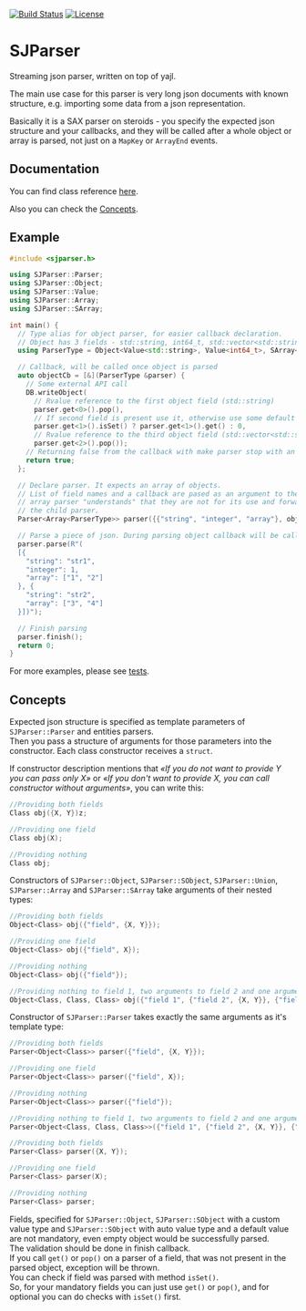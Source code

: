 [![Build Status](https://travis-ci.org/dhurum/sjparser.svg?branch=master)](https://travis-ci.org/dhurum/sjparser)
[![License](https://img.shields.io/:license-mit-blue.svg)](https://badges.mit-license.org)

# SJParser

Streaming json parser, written on top of yajl.  

The main use case for this parser is very long json documents with known structure, e.g. importing some data from a json representation.  

Basically it is a SAX parser on steroids - you specify the expected json structure and your callbacks, and they will be called after a whole object or array is parsed, not just on a `MapKey` or `ArrayEnd` events.

## Documentation

You can find class reference [here](https://dhurum.github.io/sjparser/documentation/html/).  

Also you can check the [Concepts](#concepts).

## Example

~~~cpp
#include <sjparser.h>

using SJParser::Parser;
using SJParser::Object;
using SJParser::Value;
using SJParser::Array;
using SJParser::SArray;

int main() {
  // Type alias for object parser, for easier callback declaration.
  // Object has 3 fields - std::string, int64_t, std::vector<std::string>
  using ParserType = Object<Value<std::string>, Value<int64_t>, SArray<Value<std::string>>>;

  // Callback, will be called once object is parsed
  auto objectCb = [&](ParserType &parser) {
    // Some external API call
    DB.writeObject(
      // Rvalue reference to the first object field (std::string)
      parser.get<0>().pop(),
      // If second field is present use it, otherwise use some default value
      parser.get<1>().isSet() ? parser.get<1>().get() : 0,
      // Rvalue reference to the third object field (std::vector<std::string>)
      parser.get<2>().pop());
    // Returning false from the callback with make parser stop with an error
    return true;
  };

  // Declare parser. It expects an array of objects.
  // List of field names and a callback are pased as an argument to the object parser,
  // array parser "understands" that they are not for its use and forwards them to
  // the child parser.
  Parser<Array<ParserType>> parser({{"string", "integer", "array"}, objectCb});

  // Parse a piece of json. During parsing object callback will be called.
  parser.parse(R"(
  [{
    "string": "str1",
    "integer": 1,
    "array": ["1", "2"]
  }, {
    "string": "str2",
    "array": ["3", "4"]
  }])");

  // Finish parsing
  parser.finish();
  return 0;
}
~~~

For more examples, please see [tests](https://github.com/dhurum/sjparser/blob/master/tests).

## Concepts <a name="concepts"></a>

Expected json structure is specified as template parameters of `SJParser::Parser` and entities parsers.  
Then you pass a structure of arguments for those parameters into the constructor.
Each class constructor receives a `struct`.

If constructor description  mentions that *«If you do not want to provide Y you can pass only X»* or *«If you don't want to provide X, you can call constructor without arguments»*, you can write this:

~~~cpp
//Providing both fields
Class obj({X, Y})z;

//Providing one field
Class obj(X);

//Providing nothing
Class obj;
~~~

Constructors of `SJParser::Object`, `SJParser::SObject`, `SJParser::Union`, `SJParser::Array` and `SJParser::SArray` take arguments of their nested types:

~~~cpp
//Providing both fields
Object<Class> obj({"field", {X, Y}});

//Providing one field
Object<Class> obj({"field", X});

//Providing nothing
Object<Class> obj({"field"});

//Providing nothing to field 1, two arguments to field 2 and one argument to field 3
Object<Class, Class, Class> obj({"field 1", {"field 2", {X, Y}}, {"field 3", X}});
~~~

Constructor of `SJParser::Parser` takes exactly the same arguments as it's template type:

~~~cpp
//Providing both fields
Parser<Object<Class>> parser({"field", {X, Y}});

//Providing one field
Parser<Object<Class>> parser({"field", X});

//Providing nothing
Parser<Object<Class>> parser({"field"});

//Providing nothing to field 1, two arguments to field 2 and one argument to field 3
Parser<Object<Class, Class, Class>>({"field 1", {"field 2", {X, Y}}, {"field 3", X}})

//Providing both fields
Parser<Class> parser({X, Y});

//Providing one field
Parser<Class> parser(X);

//Providing nothing
Parser<Class> parser;

~~~

Fields, specified for `SJParser::Object`, `SJParser::SObject` with a custom value type and `SJParser::SObject` with auto value type and a default value are not mandatory, even empty object would be successfully parsed.  
The validation should be done in finish callback.  
If you call `get()` or `pop()` on a parser of a field, that was not present in the parsed object, exception will be thrown.  
You can check if field was parsed with method `isSet()`.  
So, for your mandatory fields you can just use `get()` or `pop()`, and for optional you can do checks with `isSet()` first.

